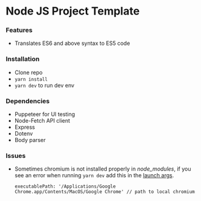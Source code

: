 # Node JS Project Template

### Features
* Translates ES6 and above syntax to ES5 code

### Installation
* Clone repo
* `yarn install`
* `yarn dev` to run dev env

### Dependencies
* Puppeteer for UI testing
* Node-Fetch API client
* Express
* Dotenv
* Body parser

### Issues
* Sometimes chromium is not installed properly in *node_modules*, if you see an error when running `yarn dev` add this in the [launch args](src/app.js).
  ```
  executablePath: '/Applications/Google Chrome.app/Contents/MacOS/Google Chrome' // path to local chromium
  ```